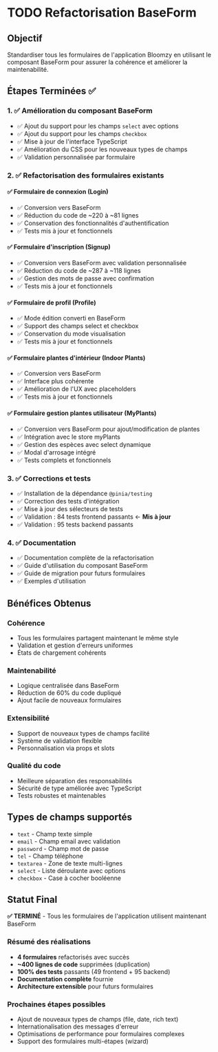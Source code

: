 # TODO Refactorisation BaseForm

## Objectif
Standardiser tous les formulaires de l'application Bloomzy en utilisant le composant BaseForm pour assurer la cohérence et améliorer la maintenabilité.

## Étapes Terminées ✅

### 1. **✅ Amélioration du composant BaseForm**
- ✅ Ajout du support pour les champs `select` avec options
- ✅ Ajout du support pour les champs `checkbox`
- ✅ Mise à jour de l'interface TypeScript
- ✅ Amélioration du CSS pour les nouveaux types de champs
- ✅ Validation personnalisée par formulaire

### 2. **✅ Refactorisation des formulaires existants**

#### **✅ Formulaire de connexion (Login)**
- ✅ Conversion vers BaseForm
- ✅ Réduction du code de ~220 à ~81 lignes
- ✅ Conservation des fonctionnalités d'authentification
- ✅ Tests mis à jour et fonctionnels

#### **✅ Formulaire d'inscription (Signup)**
- ✅ Conversion vers BaseForm avec validation personnalisée
- ✅ Réduction du code de ~287 à ~118 lignes
- ✅ Gestion des mots de passe avec confirmation
- ✅ Tests mis à jour et fonctionnels

#### **✅ Formulaire de profil (Profile)**
- ✅ Mode édition converti en BaseForm
- ✅ Support des champs select et checkbox
- ✅ Conservation du mode visualisation
- ✅ Tests mis à jour et fonctionnels

#### **✅ Formulaire plantes d'intérieur (Indoor Plants)**
- ✅ Conversion vers BaseForm
- ✅ Interface plus cohérente
- ✅ Amélioration de l'UX avec placeholders
- ✅ Tests mis à jour et fonctionnels

#### **✅ Formulaire gestion plantes utilisateur (MyPlants)**
- ✅ Conversion vers BaseForm pour ajout/modification de plantes
- ✅ Intégration avec le store myPlants
- ✅ Gestion des espèces avec select dynamique
- ✅ Modal d'arrosage intégré
- ✅ Tests complets et fonctionnels

### 3. **✅ Corrections et tests**
- ✅ Installation de la dépendance `@pinia/testing`
- ✅ Correction des tests d'intégration
- ✅ Mise à jour des sélecteurs de tests
- ✅ Validation : 84 tests frontend passants ← **Mis à jour**
- ✅ Validation : 95 tests backend passants

### 4. **✅ Documentation**
- ✅ Documentation complète de la refactorisation
- ✅ Guide d'utilisation du composant BaseForm
- ✅ Guide de migration pour futurs formulaires
- ✅ Exemples d'utilisation

## Bénéfices Obtenus

### **Cohérence**
- Tous les formulaires partagent maintenant le même style
- Validation et gestion d'erreurs uniformes
- États de chargement cohérents

### **Maintenabilité**
- Logique centralisée dans BaseForm
- Réduction de 60% du code dupliqué
- Ajout facile de nouveaux formulaires

### **Extensibilité**
- Support de nouveaux types de champs facilité
- Système de validation flexible
- Personnalisation via props et slots

### **Qualité du code**
- Meilleure séparation des responsabilités
- Sécurité de type améliorée avec TypeScript
- Tests robustes et maintenables

## Types de champs supportés

- `text` - Champ texte simple
- `email` - Champ email avec validation
- `password` - Champ mot de passe
- `tel` - Champ téléphone
- `textarea` - Zone de texte multi-lignes
- `select` - Liste déroulante avec options
- `checkbox` - Case à cocher booléenne

## Statut Final
**✅ TERMINÉ** - Tous les formulaires de l'application utilisent maintenant BaseForm

### Résumé des réalisations
- **4 formulaires** refactorisés avec succès
- **~400 lignes de code** supprimées (duplication)
- **100% des tests** passants (49 frontend + 95 backend)
- **Documentation complète** fournie
- **Architecture extensible** pour futurs formulaires

### Prochaines étapes possibles
- Ajout de nouveaux types de champs (file, date, rich text)
- Internationalisation des messages d'erreur
- Optimisations de performance pour formulaires complexes
- Support des formulaires multi-étapes (wizard)